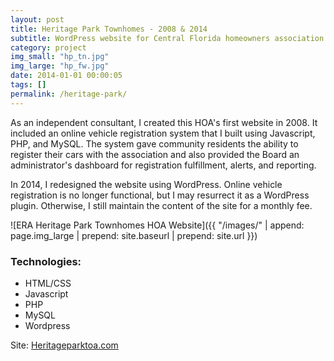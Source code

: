 ```yaml
---
layout: post
title: Heritage Park Townhomes - 2008 & 2014
subtitle: WordPress website for Central Florida homeowners association
category: project
img_small: "hp_tn.jpg"
img_large: "hp_fw.jpg"
date: 2014-01-01 00:00:05
tags: []
permalink: /heritage-park/
---
```

As an independent consultant, I created this HOA's first website in 2008. It included an online vehicle registration system that I built using Javascript, PHP, and MySQL. The system gave community residents the ability to register their cars with the association and also provided the Board an administrator's dashboard for registration fulfillment, alerts, and reporting.

In 2014, I redesigned the website using WordPress. Online vehicle registration is no longer functional, but I may resurrect it as a WordPress plugin. Otherwise, I still maintain the content of the site for a monthly fee.

![ERA Heritage Park Townhomes HOA Website]({{ "/images/" | append: page.img_large | prepend: site.baseurl | prepend: site.url  }})

### Technologies:
* HTML/CSS
* Javascript
* PHP
* MySQL
* Wordpress

Site: [Heritageparktoa.com](heritageparktoa.com)
